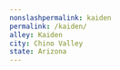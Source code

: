 ```yaml
---
﻿nonslashpermalink: kaiden
permalink: /kaiden/
alley: Kaiden
city: Chino Valley
state: Arizona
---
```

